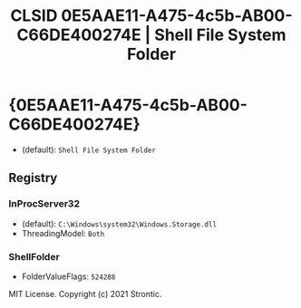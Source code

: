 ﻿---
title: "CLSID 0E5AAE11-A475-4c5b-AB00-C66DE400274E | Shell File System Folder"
excerpt: What is COM-Object CLSID 0E5AAE11-A475-4c5b-AB00-C66DE400274E?
---

# {0E5AAE11-A475-4c5b-AB00-C66DE400274E}

* (default): `Shell File System Folder`

## Registry


### InProcServer32

* (default): `C:\Windows\system32\Windows.Storage.dll`
* ThreadingModel: `Both`

### ShellFolder

* FolderValueFlags: `524288`

MIT License. Copyright (c) 2021 Strontic.



